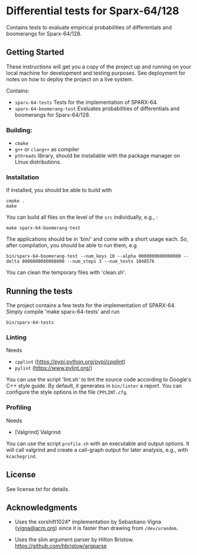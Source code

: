 # Differential tests for Sparx-64/128

Contains tests to evaluate empirical probabilities of differentials and
boomerangs for Sparx-64/128.


## Getting Started

These instructions will get you a copy of the project up and running on your
local machine for development and testing purposes. See deployment for notes on
how to deploy the project on a live system.

Contains:

 * `sparx-64-tests` Tests for the implementation of SPARX-64.
 * `sparx-64-boomerang-test` 
   Evaluates probabilities of differentials and boomerangs for Sparx-64/128.


### Building:

 * `cmake`
 * `g++` or `clang++` as compiler
 * `pthreads` library, should be installable with the package manager on Linux
   distributions.


### Installation

If installed, you should be able to build with

```
cmake .
make
```

You can build all files on the level of the `src` individually, e.g., :

```
make sparx-64-boomerang-test
```

The applications should be in 'bin/' and come with a short usage each. So,
after compilation, you should be able to run them, e.g.

```
bin/sparx-64-boomerang-test --num_keys 10 --alpha 0000000080008000 --delta 8000800080008000 --num_steps 3 --num_texts 1048576
```

You can clean the temporary files with 'clean.sh'.


## Running the tests

The project contains a few tests for the implementation of SPARX-64. Simply
compile 'make sparx-64-tests' and run


```
bin/sparx-64-tests
```

### Linting

Needs 

 * `cpplint` (https://pypi.python.org/pypi/cpplint)
 * `pylint` (https://www.pylint.org/) 

You can use the script 'lint.sh' to lint the source code according to Google's
C++ style guide. By default, it generates in `bin/linter` a report. You can
configure the style options in the file `CPPLINT.cfg`.


### Profiling

Needs 

 * [Valgrind] Valgrind

You can use the script `profile.sh` with an executable and output options. It
will call valgrind and create a call-graph output for later analysis, e.g.,
with `kcachegrind`.


## License

See license.txt for details.


## Acknowledgments

* Uses the xorshift1024* implementation by Sebastiano Vigna (vigna@acm.org) 
  since it is faster than drawing from `/dev/urandom`.

* Uses the slim argument parser by Hilton Bristow.
  https://github.com/hbristow/argparse

